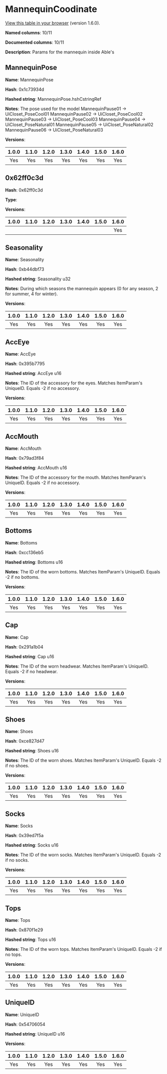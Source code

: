# MannequinCoodinate
[View this table in your browser](MannequinCoodinate-value.md) (version 1.6.0).

**Named columns**: 10/11

**Documented columns**: 10/11

**Description**: Params for the mannequin inside Able's
## MannequinPose

**Name**: MannequinPose

**Hash**: 0x1c73934d

**Hashed string**: MannequinPose.hshCstringRef

**Notes**: The pose used for the model
MannequinPause01 -> UiCloset_PoseCool01
MannequinPause02 -> UiCloset_PoseCool02
MannequinPause03 -> UiCloset_PoseCool03
MannequinPause04 -> UiCloset_PoseNatural01
MannequinPause05 -> UiCloset_PoseNatural02
MannequinPause06 -> UiCloset_PoseNatural03

**Versions**: 

 | 1.0.0 | 1.1.0 | 1.2.0 | 1.3.0 | 1.4.0 | 1.5.0 | 1.6.0
|:--:|:--:|:--:|:--:|:--:|:--:|:--:|
| Yes | Yes | Yes | Yes | Yes | Yes | Yes| 


## 0x62ff0c3d

**Hash**: 0x62ff0c3d

**Type**: 

**Versions**: 

 | 1.0.0 | 1.1.0 | 1.2.0 | 1.3.0 | 1.4.0 | 1.5.0 | 1.6.0
|:--:|:--:|:--:|:--:|:--:|:--:|:--:|
|  |  |  |  |  |  | Yes| 


## Seasonality

**Name**: Seasonality

**Hash**: 0xb44dbf73

**Hashed string**: Seasonality u32

**Notes**: During which seasons the mannequin appears (0 for any season, 2 for summer, 4 for winter).

**Versions**: 

 | 1.0.0 | 1.1.0 | 1.2.0 | 1.3.0 | 1.4.0 | 1.5.0 | 1.6.0
|:--:|:--:|:--:|:--:|:--:|:--:|:--:|
| Yes | Yes | Yes | Yes | Yes | Yes | Yes| 


## AccEye

**Name**: AccEye

**Hash**: 0x395b7795

**Hashed string**: AccEye u16

**Notes**: The ID of the accessory for the eyes. Matches ItemParam's UniqueID. Equals -2 if no accessory.

**Versions**: 

 | 1.0.0 | 1.1.0 | 1.2.0 | 1.3.0 | 1.4.0 | 1.5.0 | 1.6.0
|:--:|:--:|:--:|:--:|:--:|:--:|:--:|
| Yes | Yes | Yes | Yes | Yes | Yes | Yes| 


## AccMouth

**Name**: AccMouth

**Hash**: 0x79ad3f84

**Hashed string**: AccMouth u16

**Notes**: The ID of the accessory for the mouth. Matches ItemParam's UniqueID. Equals -2 if no accessory.

**Versions**: 

 | 1.0.0 | 1.1.0 | 1.2.0 | 1.3.0 | 1.4.0 | 1.5.0 | 1.6.0
|:--:|:--:|:--:|:--:|:--:|:--:|:--:|
| Yes | Yes | Yes | Yes | Yes | Yes | Yes| 


## Bottoms

**Name**: Bottoms

**Hash**: 0xcc136eb5

**Hashed string**: Bottoms u16

**Notes**: The ID of the worn bottoms. Matches ItemParam's UniqueID. Equals -2 if no bottoms.

**Versions**: 

 | 1.0.0 | 1.1.0 | 1.2.0 | 1.3.0 | 1.4.0 | 1.5.0 | 1.6.0
|:--:|:--:|:--:|:--:|:--:|:--:|:--:|
| Yes | Yes | Yes | Yes | Yes | Yes | Yes| 


## Cap

**Name**: Cap

**Hash**: 0x291a1b04

**Hashed string**: Cap u16

**Notes**: The ID of the worn headwear. Matches ItemParam's UniqueID. Equals -2 if no headwear.

**Versions**: 

 | 1.0.0 | 1.1.0 | 1.2.0 | 1.3.0 | 1.4.0 | 1.5.0 | 1.6.0
|:--:|:--:|:--:|:--:|:--:|:--:|:--:|
| Yes | Yes | Yes | Yes | Yes | Yes | Yes| 


## Shoes

**Name**: Shoes

**Hash**: 0xce827d47

**Hashed string**: Shoes u16

**Notes**: The ID of the worn shoes. Matches ItemParam's UniqueID. Equals -2 if no shoes.

**Versions**: 

 | 1.0.0 | 1.1.0 | 1.2.0 | 1.3.0 | 1.4.0 | 1.5.0 | 1.6.0
|:--:|:--:|:--:|:--:|:--:|:--:|:--:|
| Yes | Yes | Yes | Yes | Yes | Yes | Yes| 


## Socks

**Name**: Socks

**Hash**: 0x39ed7f5a

**Hashed string**: Socks u16

**Notes**: The ID of the worn socks. Matches ItemParam's UniqueID. Equals -2 if no socks.

**Versions**: 

 | 1.0.0 | 1.1.0 | 1.2.0 | 1.3.0 | 1.4.0 | 1.5.0 | 1.6.0
|:--:|:--:|:--:|:--:|:--:|:--:|:--:|
| Yes | Yes | Yes | Yes | Yes | Yes | Yes| 


## Tops

**Name**: Tops

**Hash**: 0x870f1e29

**Hashed string**: Tops u16

**Notes**: The ID of the worn tops. Matches ItemParam's UniqueID. Equals -2 if no tops.

**Versions**: 

 | 1.0.0 | 1.1.0 | 1.2.0 | 1.3.0 | 1.4.0 | 1.5.0 | 1.6.0
|:--:|:--:|:--:|:--:|:--:|:--:|:--:|
| Yes | Yes | Yes | Yes | Yes | Yes | Yes| 


## UniqueID

**Name**: UniqueID

**Hash**: 0x54706054

**Hashed string**: UniqueID u16

**Versions**: 

 | 1.0.0 | 1.1.0 | 1.2.0 | 1.3.0 | 1.4.0 | 1.5.0 | 1.6.0
|:--:|:--:|:--:|:--:|:--:|:--:|:--:|
| Yes | Yes | Yes | Yes | Yes | Yes | Yes| 


